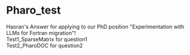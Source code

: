 # Pharo_test

Haoran's Answer for applying to our PhD position "Experimentation with LLMs for Fortran migration"!  
Test1_SparseMatrix for question1  
Test2_PharoDOC for question2  
